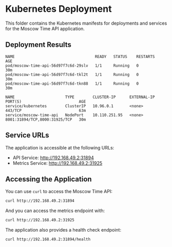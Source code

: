 # Kubernetes Deployment

This folder contains the Kubernetes manifests for deployments and services for the Moscow Time API application.

## Deployment Results

```
NAME                                   READY   STATUS    RESTARTS   AGE
pod/moscow-time-api-56d97f7c6d-29slv   1/1     Running   0          30m
pod/moscow-time-api-56d97f7c6d-tkl2t   1/1     Running   0          30m
pod/moscow-time-api-56d97f7c6d-tkn88   1/1     Running   0          30m

NAME                      TYPE        CLUSTER-IP      EXTERNAL-IP   PORT(S)                         AGE
service/kubernetes        ClusterIP   10.96.0.1       <none>        443/TCP                         63m
service/moscow-time-api   NodePort    10.110.251.95   <none>        8001:31894/TCP,8000:31925/TCP   30m
```

## Service URLs

The application is accessible at the following URLs:
- API Service: http://192.168.49.2:31894
- Metrics Service: http://192.168.49.2:31925

## Accessing the Application

You can use `curl` to access the Moscow Time API:

```bash
curl http://192.168.49.2:31894
```

And you can access the metrics endpoint with:

```bash
curl http://192.168.49.2:31925
```

The application also provides a health check endpoint:

```bash
curl http://192.168.49.2:31894/health
```